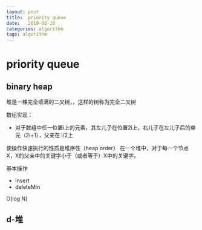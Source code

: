 ```yaml
---
layout: post
title:  priority queue
date:   2019-02-16
categories: algorithm
tags: algorithm
---
```


# priority queue

## binary heap

堆是一棵完全填满的二叉树，，这样的树称为完全二叉树

数组实现：

- 对于数组中任一位置i上的元素，其左儿子在位置2i上，右儿子在左儿子后的单元（2i+1），父亲在 i/2上

使操作快速执行的性质是堆序性（heap order）
在一个堆中，对于每一个节点X，X的父亲中的关键字小于（或者等于）X中的关键字。

基本操作

- insert
- deleteMin

O(log N)

## d-堆
